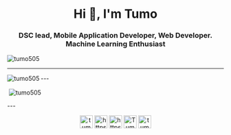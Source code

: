 <h1 align="center">Hi 👋, I'm Tumo</h1>
<h3 align="center">DSC lead, Mobile Application Developer, Web Developer. Machine Learning Enthusiast</h3>

<p align="left"> <img src="https://komarev.com/ghpvc/?username=tumo505" alt="tumo505" /> </p>

  ---
  <p><img align="left" src="https://github-readme-stats.vercel.app/api/top-langs/?username=tumo505&layout=compact&hide=html" alt="tumo505" /></p>
  ---
<p>&nbsp;<img align="center" src="https://github-readme-stats.vercel.app/api?username=tumo505&show_icons=true" alt="tumo505" /></p>
---

<p align="center">
<a href="https://dev.to/tumo505" target="blank"><img align="center" src="https://cdn.jsdelivr.net/npm/simple-icons@3.0.1/icons/dev-dot-to.svg" alt="tumo505" height="30" width="30" /></a>
<a href="https://twitter.com/https://twitter.com/thatniggalao" target="blank"><img align="center" src="https://cdn.jsdelivr.net/npm/simple-icons@3.0.1/icons/twitter.svg" alt="https://twitter.com/thatniggalao" height="30" width="30" /></a>
<a href="https://www.linkedin.com/in/tumo-kgosiyame-23a696168/" target="blank"><img align="center" src="https://cdn.jsdelivr.net/npm/simple-icons@3.0.1/icons/linkedin.svg" alt="https://www.linkedin.com/in/tumo-kgosiyame-23a696168/" height="30" width="30" /></a>
<a href="https://www.facebook.com/tumokgosiyame55/" target="blank"><img align="center" src="https://cdn.jsdelivr.net/npm/simple-icons@3.0.1/icons/facebook.svg" alt="Tumo Kgosiyame" height="30" width="30" /></a>
<a href="https://www.instagram.com/tumo_505/" target="blank"><img align="center" src="https://cdn.jsdelivr.net/npm/simple-icons@3.0.1/icons/instagram.svg" alt="tumo5055" height="30" width="30" /></a>
</p>
